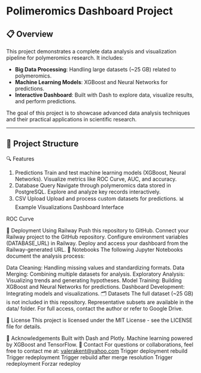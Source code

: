 # Polimeromics Dashboard Project

## 📋 Overview
This project demonstrates a complete data analysis and visualization pipeline for polymeromics research. It includes:
- **Big Data Processing**: Handling large datasets (~25 GB) related to polymeromics.
- **Machine Learning Models**: XGBoost and Neural Networks for predictions.
- **Interactive Dashboard**: Built with Dash to explore data, visualize results, and perform predictions.

The goal of this project is to showcase advanced data analysis techniques and their practical applications in scientific research.

---

## 📂 Project Structure
🔍 Features
1. Predictions
Train and test machine learning models (XGBoost, Neural Networks).
Visualize metrics like ROC Curve, AUC, and accuracy.
2. Database Query
Navigate through polymeromics data stored in PostgreSQL.
Explore and analyze key records interactively.
3. CSV Upload
Upload and process custom datasets for predictions.
📊 Example Visualizations
Dashboard Interface

ROC Curve

🚀 Deployment
Using Railway
Push this repository to GitHub.
Connect your Railway project to the GitHub repository.
Configure environment variables (DATABASE_URL) in Railway.
Deploy and access your dashboard from the Railway-generated URL.
📖 Notebooks
The following Jupyter Notebooks document the analysis process:

Data Cleaning: Handling missing values and standardizing formats.
Data Merging: Combining multiple datasets for analysis.
Exploratory Analysis: Visualizing trends and generating hypotheses.
Model Training: Building XGBoost and Neural Networks for predictions.
Dashboard Development: Integrating models and visualizations.
🗂️ Datasets
The full dataset (~25 GB) is not included in this repository. Representative subsets are available in the data/ folder. For full access, contact the author or refer to Google Drive.

📝 License
This project is licensed under the MIT License - see the LICENSE file for details.

🙌 Acknowledgements
Built with Dash and Plotly.
Machine learning powered by XGBoost and TensorFlow.
📧 Contact
For questions or collaborations, feel free to contact me at: valerakent@yahoo.com
T r i g g e r   d e p l o y m e n t   r e b u i l d  
 T r i g g e r   r e d e p l o y m e n t  
 T r i g g e r   r e b u i l d   a f t e r   m e r g e   r e s o l u t i o n  
 T r i g g e r   r e d e p l o y m e n t  
 F o r z a r   r e d e p l o y  
 